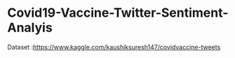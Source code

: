 # Covid19-Vaccine-Twitter-Sentiment-Analyis
Dataset :https://www.kaggle.com/kaushiksuresh147/covidvaccine-tweets
